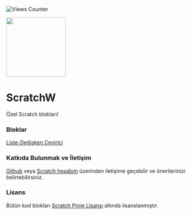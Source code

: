 ![Views Counter](https://views-counter.vercel.app/badge?pageId=yaso09%2FScratchW&leftColor=3584e4&rightColor=0adb3f&type=total&label=Ziyaret%C3%A7iler&style=none)

<img style="height: 10rem" src="https://github.com/user-attachments/assets/eae2beb4-1614-414e-afed-c86a392f6202">

# ScratchW
Özel Scratch blokları!

### Bloklar
<a href="./Liste-Degisken-Cevirici">Liste-Değişken Çevirici</a>

### Katkıda Bulunmak ve İletişim
<a href="https://github.com/yaso09">Github</a> veya <a href="https://scratch.mit.edu/users/GocCompany">Scratch hesabım</a> üzerinden iletişime geçebilir ve önerilerinizi belirtebilirsiniz.

### Lisans
Bütün kod blokları <a href="https://en.scratch-wiki.info/wiki/Scratch_Project_License">Scratch Proje Lisansı</a> altında lisanslanmıştır.
